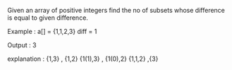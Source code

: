 Given an array of positive integers
find the no of subsets whose difference is equal to given difference.

Example :  a[] = {1,1,2,3}
           diff = 1
           
Output : 3

  explanation :    {1,3}  , {1,2}
                   {1(1),3} , {1(0),2}
                   {1,1,2}   ,{3}
